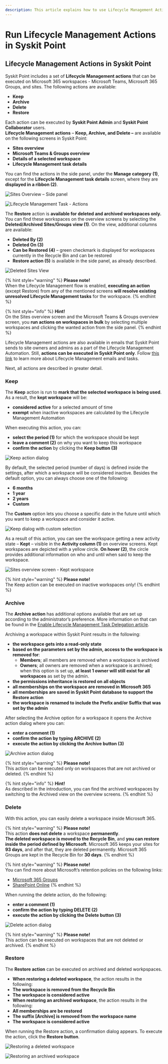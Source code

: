 ```yaml
---
description: This article explains how to use Lifecycle Management Actions in Syskit Point.
---
```


# Run Lifecycle Management Actions in Syskit Point

## Lifecycle Management Actions in Syskit Point

Syskit Point includes a set of **Lifecycle Management actions** that can be executed on Microsoft 365 workspaces - Microsoft Teams, Microsoft 365 Groups, and sites. The following actions are available:

* **Keep**
* **Archive**
* **Delete**
* **Restore**

Each action can be executed by **Syskit Point Admin** and **Syskit Point Collaborator** users.  
**Lifecycle Management actions** – **Keep, Archive, and Delete –** are available on the following screens in Syskit Point:

* **Sites overview**
* **Microsoft Teams & Groups overview**
* **Details of a selected workspace**
* **Lifecycle Management task details**

You can find the actions in the side panel, under the **Manage category** **\(1\)**, except for the **Lifecycle Management task details** screen, where they are **displayed in a ribbon \(2\)**.

![Sites Overview &#x2013; Side panel](../../.gitbook/assets/0%20%282%29.png)

![Lifecycle Management Task - Actions](../../.gitbook/assets/1.png)

The **Restore** action is **available for deleted and archived workspaces only.** You can find these workspaces on the overview screens by selecting the **Deleted/Archived Sites/Groups view \(1\)**. On the view, additional columns are available:

* **Deleted By \(2\)**
* **Deleted On \(3\)**
* **Can be Restored \(4\)** – green checkmark is displayed for workspaces currently in the Recycle Bin and can be restored
* **Restore action \(5\)** is available in the side panel, as already described.

![Deleted Sites View](../../.gitbook/assets/2%20%282%29.png)

{% hint style="warning" %}
**Please note!**  
When the Lifecycle Management flow is enabled, **executing an action** \(except Restore\) from any of the mentioned screens **will resolve existing unresolved Lifecycle Management tasks** for the workspace.
{% endhint %}

{% hint style="info" %}
**Hint!**  
On the Sites overview screen and the Microsoft Teams & Groups overview screen, you **run actions on workspaces in bulk** by selecting multiple workspaces and clicking the wanted action from the side panel.
{% endhint %}

Lifecycle Management actions are also available in emails that Syskit Point sends to site owners and admins as a part of the Lifecycle Management Automation. Still, **actions can be executed in Syskit Point only**. Follow [this link](../../point-collaborators/resolve-governance-tasks/lifecycle-management.md) to learn more about Lifecycle Management emails and tasks.

Next, all actions are described in greater detail.

### Keep

The **Keep** action is run to **mark that the selected workspace is being used**. As a result, the **kept workspace** will be:

* **considered active** for a selected amount of time
* **exempt** when inactive workspaces are calculated by the Lifecycle Management Automation

When executing this action, you can:

* **select the period \(1\)** for which the workspace should be kept
* **leave a comment \(2\)** on why you want to keep this workspace
* **confirm the action** by clicking the **Keep button \(3\)**

![Keep action dialog](../../.gitbook/assets/3%20%282%29.png)

By default, the selected period \(number of days\) is defined inside the settings, after which a workspace will be considered inactive. Besides the default option, you can always choose one of the following:

* **6 months**
* **1 year**
* **2 years**
* **Custom**

The **Custom** option lets you choose a specific date in the future until which you want to keep a workspace and consider it active.

![Keep dialog with custom selection](../../.gitbook/assets/4%20%282%29.png)

As a result of this action, you can see the workspace getting a new activity state – **Kept** – visible in the **Activity column \(1\)** on overview screens. Kept workspaces are depicted with a yellow circle. **On hover \(2\)**, the circle provides additional information on who and until when said to keep the workspace.

![Sites overview screen - Kept workspace](../../.gitbook/assets/image.png)

{% hint style="warning" %}
**Please note!**  
The Keep action can be executed on inactive workspaces only!
{% endhint %}

### Archive

The **Archive action** has additional options available that are set up according to the administrator’s preference. More information on that can be found in the [Enable Lifecycle Management Task Delegation article](enable-lifecycle-management.md).

Archiving a workspace within Syskit Point results in the following:
* **the workspace gets into a read-only state**
* **based on the parameters set by the admin, access to the workspace is removed for**:
   * **Members**; all members are removed when a workspace is archived
   * **Owners**; all owners are removed when a workspace is archived; when this option is set up, **at least 1 owner will still exist for all workspaces** as set by the admin.
* **the permissions inheritance is restored on all objects**
* **all memberships on the workspace are removed in Microsoft 365**
* **all memberships are saved in Syskit Point database to support the Restore action**
* **the workspace is renamed to include the Prefix and/or Suffix that was set by the admin**


After selecting the Archive option for a workspace it opens the Archive action dialog where you can:

* **enter a comment \(1\)**
* **confirm the action by typing ARCHIVE \(2\)**
* **execute the action by clicking the Archive button \(3\)**

![Archive action dialog](../../.gitbook/assets/6%20%282%29.png)

{% hint style="warning" %}
**Please note!**  
This action can be executed only on workspaces that are not archived or deleted.
{% endhint %}

{% hint style="info" %}
**Hint!**  
As described in the introduction, you can find the archived workspaces by switching to the Archived view on the overview screens.
{% endhint %}

### Delete

With this action, you can easily delete a workspace inside Microsoft 365.

{% hint style="warning" %}
**Please note!**  
This action **does not delete** a workspace **permanently**.  
**The deleted workspace is moved to the Recycle Bin**, and **you can restore inside the period defined by Microsoft**. Microsoft 365 keeps your sites for **93 days**, and after that, they are deleted permanently. Microsoft 365 Groups are kept in the Recycle Bin for **30 days**.
{% endhint %}

{% hint style="warning" %}
**Please note!**  
You can find more about Microsoft’s retention policies on the following links:

* [Microsoft 365 Groups](https://docs.microsoft.com/en-us/microsoft-365/admin/create-groups/restore-deleted-group?view=o365-worldwide)
* [SharePoint Online](https://support.microsoft.com/en-us/office/restore-items-in-the-recycle-bin-that-were-deleted-from-sharepoint-or-teams-6df466b6-55f2-4898-8d6e-c0dff851a0be?ui=en-us&rs=en-us&ad=us#ID0EAADAAA=Online)
{% endhint %}

When running the delete action, do the following:

* **enter a comment \(1\)**
* **confirm the action by typing DELETE \(2\)**
* **execute the action by clicking the Delete button \(3\)**

![Delete action dialog](../../.gitbook/assets/7.png)

{% hint style="warning" %}
**Please note!**  
This action can be executed on workspaces that are not deleted or archived.
{% endhint %}

### Restore

The **Restore action** can be executed on archived and deleted workpspaces.

* **When restoring a deleted workspace**, the action results in the following:
* **The workspace is removed from the Recycle Bin**
* **The workspace is considered active**
* **When restoring an archived workspace**, the action results in the following:
* **All memberships are be restored**
* **The suffix \[Archive\] is removed from the workspace name**
* **The workspace is considered active**

When running the Restore action, a confirmation dialog appears. To execute the action, click the **Restore button**.

![Restoring a deleted workspace](../../.gitbook/assets/8.png)

![Restoring an archived workspace](../../.gitbook/assets/image%20%281%29.png)

